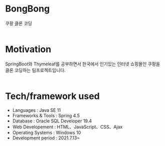 # BongBong
쿠팡 클론 코딩
<br>
<br>
# Motivation
SpringBoot와 Thymeleaf를 공부하면서 한국에서 인기있는 인터넷 쇼핑몰인 쿠팡을 클론 코딩하는 팀프로젝트입니다.
<br>
<br>
# Tech/framework used
- Languages          : Java SE 11
- Frameworks & Tools : Spring 4.5
- Database           : Oracle SQL Developer 19.4
- Web Developement   : HTML、JavaScript、CSS、Ajax
- Operating Systems  : Windows 10
- Development period : 2021.7.13~
<br>
<br>
